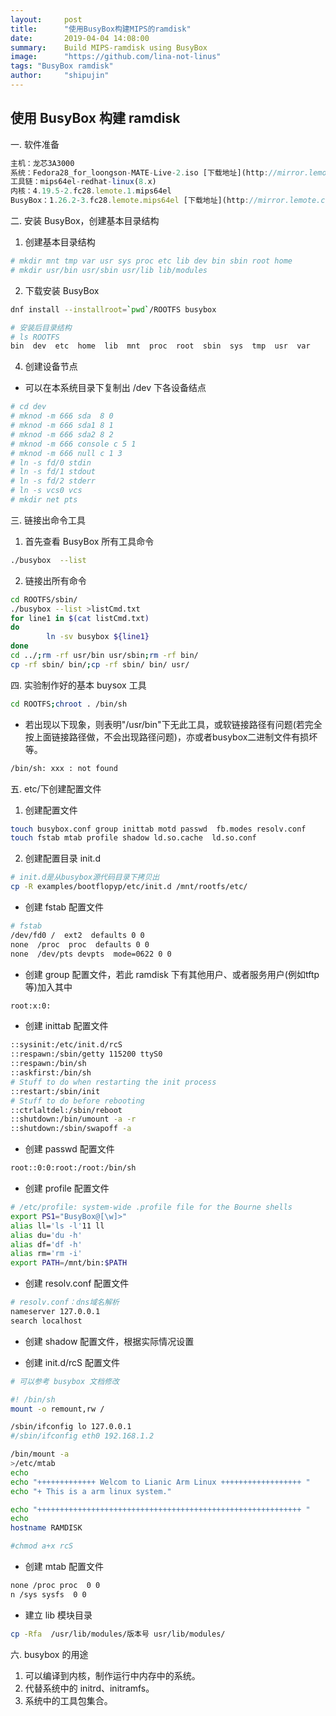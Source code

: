 ```yaml
---
layout:     post
title:      "使用BusyBox构建MIPS的ramdisk"
date:       2019-04-04 14:08:00
summary:    Build MIPS-ramdisk using BusyBox
image:	    "https://github.com/lina-not-linus"
tags: "BusyBox ramdisk"
author:	    "shipujin"
---
```


## 使用 BusyBox 构建 ramdisk

一. 软件准备

```js
主机：龙芯3A3000 
系统：Fedora28_for_loongson-MATE-Live-2.iso [下载地址](http://mirror.lemote.com/fedora/fedora28-live/Fedora28_for_loongson-MATE-Live-2.iso) 
工具链：mips64el-redhat-linux(8.x)
内核：4.19.5-2.fc28.lemote.1.mips64el
BusyBox：1.26.2-3.fc28.lemote.mips64el [下载地址](http://mirror.lemote.com:8000/fedora/releases/28/os/Packages/busybox-1.26.2-3.fc28.lemote.mips64el.rpm)
```

二. 安装 BusyBox，创建基本目录结构


1. 创建基本目录结构

```sh
# mkdir mnt tmp var usr sys proc etc lib dev bin sbin root home
# mkdir usr/bin usr/sbin usr/lib lib/modules
```


2. 下载安装 BusyBox

```sh
dnf install --installroot=`pwd`/ROOTFS busybox

# 安装后目录结构
# ls ROOTFS
bin  dev  etc  home  lib  mnt  proc  root  sbin  sys  tmp  usr  var
```


4. 创建设备节点

* 可以在本系统目录下复制出 /dev 下各设备结点

```sh
# cd dev 
# mknod -m 666 sda	8 0
# mknod -m 666 sda1	8 1
# mknod -m 666 sda2	8 2
# mknod -m 666 console c 5 1 
# mknod -m 666 null c 1 3 
# ln -s fd/0 stdin
# ln -s fd/1 stdout
# ln -s fd/2 stderr
# ln -s vcs0 vcs
# mkdir net pts
```

三. 链接出命令工具

1. 首先查看 BusyBox 所有工具命令

```sh
./busybox  --list
```

2. 链接出所有命令

```sh
cd ROOTFS/sbin/
./busybox --list >listCmd.txt
for line1 in $(cat listCmd.txt)
do      
        ln -sv busybox ${line1}
done
cd ../;rm -rf usr/bin usr/sbin;rm -rf bin/
cp -rf sbin/ bin/;cp -rf sbin/ bin/ usr/ 
```

四. 实验制作好的基本 buysox 工具

```sh
cd ROOTFS;chroot . /bin/sh
```

* 若出现以下现象，则表明"/usr/bin"下无此工具，或软链接路径有问题(若完全按上面链接路径做，不会出现路径问题)，亦或者busybox二进制文件有损坏等。

```sh
/bin/sh: xxx : not found
```

五. etc/下创建配置文件

1. 创建配置文件

```sh
touch busybox.conf group inittab motd passwd  fb.modes resolv.conf
touch fstab mtab profile shadow ld.so.cache  ld.so.conf
```
2. 创建配置目录 init.d

```sh
# init.d是从busybox源代码目录下拷贝出
cp -R examples/bootflopyp/etc/init.d /mnt/rootfs/etc/
```

* 创建 fstab 配置文件

```sh
# fstab
/dev/fd0 /  ext2  defaults 0 0
none  /proc  proc  defaults 0 0
none  /dev/pts devpts  mode=0622 0 0
```

* 创建 group 配置文件，若此 ramdisk 下有其他用户、或者服务用户(例如tftp等)加入其中

```sh
root:x:0:
```

* 创建 inittab 配置文件

```sh
::sysinit:/etc/init.d/rcS
::respawn:/sbin/getty 115200 ttyS0
::respawn:/bin/sh
::askfirst:/bin/sh
# Stuff to do when restarting the init process
::restart:/sbin/init
# Stuff to do before rebooting
::ctrlaltdel:/sbin/reboot
::shutdown:/bin/umount -a -r
::shutdown:/sbin/swapoff -a

```

* 创建 passwd 配置文件

```sh
root::0:0:root:/root:/bin/sh
```

* 创建 profile 配置文件

```sh
# /etc/profile: system-wide .profile file for the Bourne shells
export PS1="BusyBox@[\w]>"
alias ll='ls -l'11 ll
alias du='du -h'
alias df='df -h'
alias rm='rm -i'
export PATH=/mnt/bin:$PATH
```

* 创建 resolv.conf 配置文件

```sh
# resolv.conf：dns域名解析
nameserver 127.0.0.1
search localhost
```

* 创建 shadow 配置文件，根据实际情况设置

* 创建 init.d/rcS 配置文件

```sh
# 可以参考 busybox 文档修改

#! /bin/sh
mount -o remount,rw /

/sbin/ifconfig lo 127.0.0.1
#/sbin/ifconfig eth0 192.168.1.2

/bin/mount -a
>/etc/mtab
echo
echo "+++++++++++++ Welcom to Lianic Arm Linux ++++++++++++++++++ "
echo "+ This is a arm linux system."

echo "+++++++++++++++++++++++++++++++++++++++++++++++++++++++++++ "
echo
hostname RAMDISK

#chmod a+x rcS
```


* 创建 mtab 配置文件

```sh
none /proc proc  0 0
n /sys sysfs  0 0
```

* 建立 lib 模块目录

```sh
cp -Rfa  /usr/lib/modules/版本号 usr/lib/modules/ 
```

六. busybox 的用途

1. 可以编译到内核，制作运行中内存中的系统。
2. 代替系统中的 initrd、initramfs。
3. 系统中的工具包集合。

